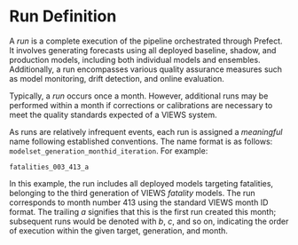 # Run Definition

A *run* is a complete execution of the pipeline orchestrated through Prefect. It involves generating forecasts using all deployed baseline, shadow, and production models, including both individual models and ensembles. Additionally, a run encompasses various quality assurance measures such as model monitoring, drift detection, and online evaluation.

Typically, a *run* occurs once a month. However, additional runs may be performed within a month if corrections or calibrations are necessary to meet the quality standards expected of a VIEWS system.

As runs are relatively infrequent events, each run is assigned a *meaningful* name following established conventions. The name format is as follows: `modelset_generation_monthid_iteration`. For example:

```
fatalities_003_413_a
```

In this example, the run includes all deployed models targeting fatalities, belonging to the third generation of VIEWS *fatality* models. The run corresponds to month number 413 using the standard VIEWS month ID format. The trailing *a* signifies that this is the first run created this month; subsequent runs would be denoted with *b*, *c*, and so on, indicating the order of execution within the given target, generation, and month.